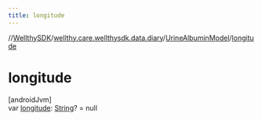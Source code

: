 ```yaml
---
title: longitude
---
```

//[WellthySDK](../../../index.html)/[wellthy.care.wellthysdk.data.diary](../index.html)/[UrineAlbuminModel](index.html)/[longitude](longitude.html)



# longitude



[androidJvm]\
var [longitude](longitude.html): [String](https://kotlinlang.org/api/latest/jvm/stdlib/kotlin/-string/index.html)? = null




